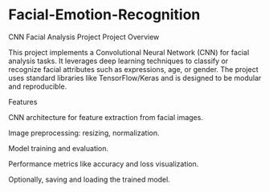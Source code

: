 ﻿# Facial-Emotion-Recognition

CNN Facial Analysis Project
Project Overview

This project implements a Convolutional Neural Network (CNN) for facial analysis tasks. It leverages deep learning techniques to classify or recognize facial attributes such as expressions, age, or gender. The project uses standard libraries like TensorFlow/Keras and is designed to be modular and reproducible.

Features

CNN architecture for feature extraction from facial images.

Image preprocessing: resizing, normalization.

Model training and evaluation.

Performance metrics like accuracy and loss visualization.

Optionally, saving and loading the trained model.
